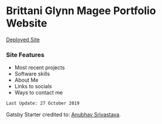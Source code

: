 # Brittani Glynn Magee Portfolio Website

[Deployed Site](https://brittani-glynn-magee.netlify.com)

### Site Features

* Most recent projects
* Software skills
* About Me
* Links to socials
* Ways to contact me

```sh
Last Update: 27 October 2019
```

Gatsby Starter credited to: [Anubhav Srivastava](https://github.com/anubhavsrivastava/gatsby-starter-prologue).

